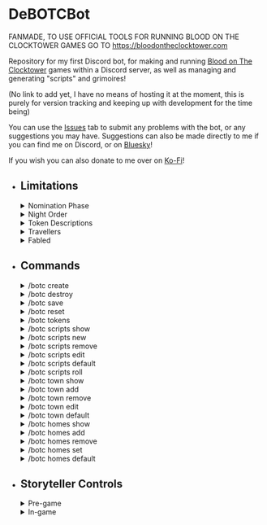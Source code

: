 # DeBOTCBot

FANMADE, TO USE OFFICIAL TOOLS FOR RUNNING BLOOD ON THE CLOCKTOWER GAMES GO TO https://bloodontheclocktower.com

Repository for my first Discord bot, for making and running [Blood on The Clocktower](https://bloodontheclocktower.com) games within a Discord server, as well as managing and generating "scripts" and grimoires!

(No link to add yet, I have no means of hosting it at the moment, this is purely for version tracking and keeping up with development for the time being)

You can use the [Issues](https://github.com/TheDebbyCase/DeBOTCBot/issues) tab to submit any problems with the bot, or any suggestions you may have.
Suggestions can also be made directly to me if you can find me on Discord, or on [Bluesky](https://bsky.app/profile/thedebbycase.bsky.social)!

If you wish you can also donate to me over on [Ko-Fi](https://ko-fi.com/thedebbycase)!

- ## Limitations
	<details>
	<summary>Nomination Phase</summary>
 
	Currently no game implementation for the nomination phase, nothing planned at the moment  
	
	This must be done using the main website
	
	</details>

	<details>
	<summary>Night Order</summary>
	
	Currently no helper commands or info on the order of operations for token abilities at night, planned
	
	</details>

	<details>
	<summary>Token Descriptions</summary>
	
	Currently no helper commands or info about token abilities, planned
	
	</details>

	<details>
	<summary>Travellers</summary>
	
	Currently no helper commands or info about Traveller tokens, nothing planned at the moment
	
	</details>

	<details>
	<summary>Fabled</summary>
	
	Currently no helper commands or info about Fabled tokens, nothing planned at the moment
	
	</details>

- ## Commands
	<details>
	<summary>/botc create</summary>

	### Creates roles:

	Storyteller, upon giving someone this role a special set of game controls are generated within the "Storyteller's Crypt" channel  
 
	BOTC Player, gives access to join and message in game channels (given automatically by the storyteller, no need to manually give to players)

	### Creates storyteller channels:  

	(Text) "botc-announcements" for ingame public announcements/information through text (Message permissions for Storyteller only)  

	(Voice) "Watchtower" for spectators to watch a stream (where possible) and discuss amongst themselves (Members with the BOTC Player role cannot see this channel)  

	(Voice) "Storyteller's Crypt" for private conversations between players and the storyteller, the voice text channel is also where the storyteller's controls are (Members with the BOTC Player role cannot see this channel, everyone else except the storyteller cannot join unless moved by the storyteller)  
 
	### Creates town channels:
 
	(Voice) "Town Square" no voice limit, storyteller can drag players to this channel with their controls  
	
	(Voice) Town Channels, configurable amount, names and voice limits using commands (There are a few by default but they are replaceable also using commands)

	### Creates homes category:

	Only the category is made, individual voice channels are added later. By default, members with the BOTC Player role cannot see these channels, but each get assigned one channel that they can see, join and message in upon game start. Storyteller has full access to these channels.

	</details>

	<details>
	<summary>/botc destroy</summary>
	
	Removes all of the above channels and roles, including ones added at game start
	
	</details>

	<details>
	<summary>/botc save</summary>
	
	Forces relevant server information to save to the bot's database (Currently my PC, all info saved is listed in the ServerSaveInfo class)
	
	</details>

	<details>
	<summary>/botc reset</summary>
	
	Forces bot to remove server information, resetting to default values
	
	</details>

	<details>
	<summary>/botc tokens</summary>
	
	Sends an ephemeral message with a list of all character tokens, organised by type
	
	</details>

	<details>
	<summary>/botc scripts show</summary>
	
	Sends an ephemeral message with a list of all available scripts, with characters, organised by type
	
	</details>

	<details>
	<summary>/botc scripts new</summary>
	
	Adds a new available script, specifying name and tokens to use, sends ephemeral message with the script and its tokens, organised by type
	
	</details>

	<details>
	<summary>/botc scripts remove</summary>
	
	Removes an available script by name
	
	</details>

	<details>
	<summary>/botc scripts edit</summary>
	
	Adds and removes specified tokens from an available script, sends ephemeral message with successfully added and removed tokens
	
	</details>

	<details>
	<summary>/botc scripts default</summary>
	
	Resets available scripts to the default 3 main scripts
	
	</details>

	<details>
	<summary>/botc scripts roll</summary>
	
	Creates a grimoire from a specified, available script and number of players, sending an ephemeral message with the tokens, organised by type
	
	</details>

	<details>
	<summary>/botc town show</summary>
	
	Sends an ephemeral message with a list of all available town channel names and voice limits
	
	</details>

	<details>
	<summary>/botc town add</summary>
	
	Adds a new available town channel, specifying name and voice limit. If town channels currently exist the channel is created
	
	</details>

	<details>
	<summary>/botc town remove</summary>
	
	Removes an available town channel, specifying name. If town channels currently exist the channel is deleted
	
	</details>

	<details>
	<summary>/botc town edit</summary>
	
	Edits an existing available town channel, specifying name, new name and new voice limit. New name and voice limit can be left blank to remain unchanged. If town channels currently exist, the specified channel is edited
	
	</details>

	<details>
	<summary>/botc town default</summary>
	
	Resets available town channels to the default values	

	</details>

	<details>
	<summary>/botc homes show</summary>
	
	Sends an ephemeral message with a list of all available home channel names

	</details>

	<details>
	<summary>/botc homes add</summary>
	
	Adds a new available home channel name

	</details>

	<details>
	<summary>/botc homes remove</summary>
	
	Removes an available home channel name

	</details>

	<details>
	<summary>/botc homes set</summary>
	
	Overwrites all available home channel names with a specified list of names

	</details>

	<details>
	<summary>/botc homes default</summary>
	
	Resets available home channel names to the default values	

	</details>

- ## Storyteller Controls
	<details>
	<summary>Pre-game</summary>
	
	Has access to a selection menu where the storyteller can select any number of members between 5 and 15 inclusive, each of these members will be given the BOTC Player role  
	
	Upon selection, the game will "start", creating a number of home channels equal to the number of players, each player being assigned a home they have access to  
	
	A message will be sent in every BOTC created channel to timestamp the start of the game  
	
	The storyteller controls will change upon the game starting  

	</details>

	<details>
	<summary>In-game</summary>
											
	Has access to a selection menu where the storyteller can select any available script with which to generate a grimoire using the number of players selected previously  
	
	Has access to a button which the storyteller can press to notify players they have 10 seconds to go back to the Town Square channel. After the elapsed time, players will be forced into the channel  
	
	Has access to a button which the storyteller can press to send each player to their assigned home channel  
	
	Has access to a button which the storyteller can press to "end" the game, removing all home channels, removing the storyteller controls, removing the Storyteller and the BOTC Player roles from all members, and sending a message in every BOTC created channel to timestamp the end of the game  

	</details>
